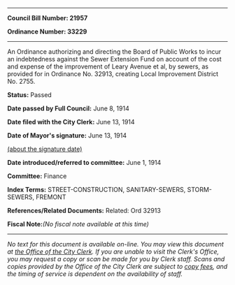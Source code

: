 

********

**Council Bill Number: 21957**
   
**Ordinance Number: 33229**
********

 An Ordinance authorizing and directing the Board of Public Works to incur an indebtedness against the Sewer Extension Fund on account of the cost and expense of the improvement of Leary Avenue et al, by sewers, as provided for in Ordinance No. 32913, creating Local Improvement District No. 2755.

**Status:** Passed
   
**Date passed by Full Council:** June 8, 1914
   
**Date filed with the City Clerk:** June 13, 1914
   
**Date of Mayor's signature:** June 13, 1914
   
[(about the signature date)](/~public/approvaldate.htm)
   
   
   
**Date introduced/referred to committee:** June 1, 1914
   
**Committee:** Finance
   
   
**Index Terms:** STREET-CONSTRUCTION, SANITARY-SEWERS, STORM-SEWERS, FREMONT

**References/Related Documents:** Related: Ord 32913

**Fiscal Note:**_(No fiscal note available at this time)_
********

_No text for this document is available on-line. You may view this document at [the Office of the City Clerk](http://www.seattle.gov/leg/clerk/contactUs.htm). If you are unable to visit the Clerk's Office, you may request a copy or scan be made for you by Clerk staff. Scans and copies provided by the Office of the City Clerk are subject to [copy fees](http://clerk.seattle.gov/~public/clerkfees.htm), and the timing of service is dependent on the availability of staff._

